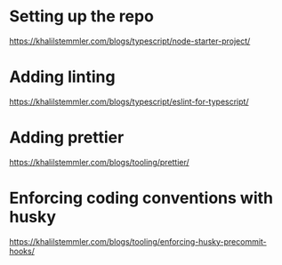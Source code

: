 # Setting up the repo

https://khalilstemmler.com/blogs/typescript/node-starter-project/

# Adding linting

https://khalilstemmler.com/blogs/typescript/eslint-for-typescript/

# Adding prettier

https://khalilstemmler.com/blogs/tooling/prettier/

# Enforcing coding conventions with husky

https://khalilstemmler.com/blogs/tooling/enforcing-husky-precommit-hooks/
